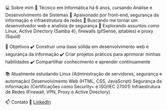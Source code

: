 💻 Sobre mim
🔹 Técnico em Informática há 6 anos, cursando Análise e Desenvolvimento de Sistemas
🔹 Apaixonado por front-end, segurança da informação e infraestrutura de redes
🔹 Buscando me tornar um desenvolvedor web e analista de segurança
🔹 Explorando assuntos como Linux, Active Directory (Samba 4), firewalls (pfSense, iptables) e proxy (Squid)

🚀 Objetivos
✔️ Construir uma base sólida em desenvolvimento web e segurança da informação
✔️ Criar projetos práticos para aprimorar minhas habilidades
✔️ Compartilhar conhecimento e aprender continuamente

📚 Atualmente estudando
Linux (Administração de servidores, segurança e automação)
Desenvolvimento Web (HTML, CSS, JavaScript)
Segurança da Informação (Certificações como Security+ e ISO/IEC 27001)
Infraestrutura de Redes (Firewall, VPN, Proxy e Active Directory)

📫 Contato
📩 [LinkedIn](https://www.linkedin.com/in/hugo-mota-881500308/)
